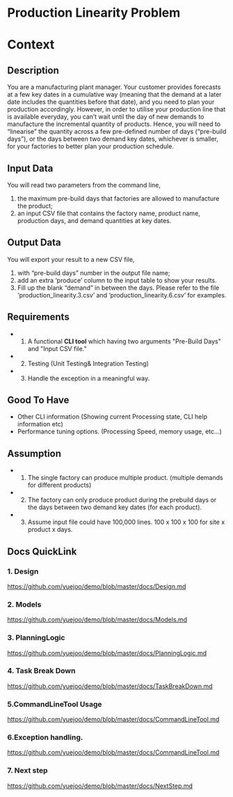 # Production Linearity Problem
# Context
## Description
You are a manufacturing plant manager. Your customer provides forecasts at a few key dates in a cumulative way (meaning that the demand at a later date includes the quantities before that date), and you need to plan your production accordingly.
However, in order to utilise your production line that is available everyday, you can’t wait until the day of new demands to manufacture the incremental quantity of products. Hence, you will need to “linearise” the quantity across a few pre-defined number of days (“pre-build days”), or the days between two demand key dates, whichever is smaller, for your factories to better plan your production schedule.
## Input Data
You will read two parameters from the command line,
1) the maximum pre-build days that factories are allowed to manufacture the product;
2) an input CSV file that contains the factory name, product name, production days, and demand
quantities at key dates.
## Output Data
You will export your result to a new CSV file,
1) with “pre-build days” number in the output file name;
2) add an extra ‘produce’ column to the input table to show your results.
3) Fill up the blank “demand” in between the days.
Please refer to the file ‘production_linearity.3.csv’ and ‘production_linearity.6.csv’ for examples.


## Requirements
* 1. A functional **CLI tool** which having two arguments "Pre-Build Days" and "Input CSV file."
* 2. Testing (Unit Testing& Integration Testing)
* 3. Handle the exception in a meaningful way.

## Good To Have
* Other CLI information  (Showing current Processing state, CLI help information etc)
* Performance tuning options. (Processing Speed, memory usage, etc...)

## Assumption
* 1. The single factory can produce multiple product. (multiple demands for different products)
* 2. The factory can only produce product during the prebuild days or the days between two demand key dates (for each product).
* 3. Assume input file could have 100,000 lines. 100 x 100 x 100 for site x product x days.

## Docs QuickLink
### 1. Design 
https://github.com/yuejoo/demo/blob/master/docs/Design.md

### 2. Models
https://github.com/yuejoo/demo/blob/master/docs/Models.md

### 3. PlanningLogic
https://github.com/yuejoo/demo/blob/master/docs/PlanningLogic.md

### 4. Task Break Down
https://github.com/yuejoo/demo/blob/master/docs/TaskBreakDown.md

### 5.CommandLineTool Usage
https://github.com/yuejoo/demo/blob/master/docs/CommandLineTool.md

### 6.Exception handling.
https://github.com/yuejoo/demo/blob/master/docs/CommandLineTool.md

### 7. Next step
https://github.com/yuejoo/demo/blob/master/docs/NextStep.md

